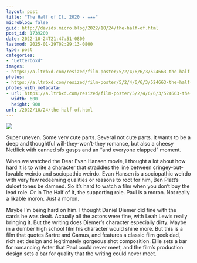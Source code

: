```yaml
---
layout: post
title: "The Half of It, 2020 - ★★★"
microblog: false
guid: http://davids.micro.blog/2022/10/24/the-half-of.html
post_id: 1739200
date: 2022-10-24T21:47:51-0800
lastmod: 2025-01-29T02:29:13-0800
type: post
categories:
- "Letterboxd"
images:
- https://a.ltrbxd.com/resized/film-poster/5/2/4/6/6/3/524663-the-half-of-it-0-600-0-900-crop.jpg?v=c3fb22f042
photos:
- https://a.ltrbxd.com/resized/film-poster/5/2/4/6/6/3/524663-the-half-of-it-0-600-0-900-crop.jpg?v=c3fb22f042
photos_with_metadata:
- url: https://a.ltrbxd.com/resized/film-poster/5/2/4/6/6/3/524663-the-half-of-it-0-600-0-900-crop.jpg?v=c3fb22f042
  width: 600
  height: 900
url: /2022/10/24/the-half-of.html
---
```

<p><img src="https://a.ltrbxd.com/resized/film-poster/5/2/4/6/6/3/524663-the-half-of-it-0-600-0-900-crop.jpg?v=c3fb22f042"/></p> <p>Super uneven. Some very cute parts. Several not cute parts. It wants to be a deep and thoughtful will-they-won’t-they romance, but also a cheesy Netflick with canned sfx gasps and an “and everyone clapped” moment.</p><p>When we watched the Dear Evan Hansen movie, I thought a lot about how hard it is to write a character that straddles the line between cringey-but-lovable weirdo and sociopathic weirdo. Evan Hansen is a sociopathic weirdo with very few redeeming qualities or reasons to root for him, Ben Platt’s dulcet tones be damned. So it’s hard to watch a film when you don’t buy the lead role. Or in The Half of It, the supporting role. Paul is a moron. Not really a likable moron. Just a moron.</p><p>Maybe I’m being hard on him. I thought Daniel Diemer did fine with the cards he was dealt. Actually all the actors were fine, with Leah Lewis really bringing it. But the writing does Diemer’s character especially dirty. Maybe in a dumber high school film his character would shine more. But this is a film that quotes Sartre and Camus, and features a classic film geek dad, rich set design and legitimately gorgeous shot composition. Ellie sets a bar for romancing Aster that Paul could never meet, and the film’s production design sets a bar for quality that the writing could never meet.</p>
